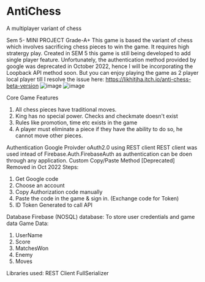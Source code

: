 # AntiChess
A multiplayer variant of chess 


Sem 5- MINI PROJECT Grade-A+ 
This game is based the variant of chess which involves sacrificing chess pieces to win the game. It requires high stratergy play. Created in SEM 5 this game is still being developed to add single player feature. Unfortunately, the authentication method provided by google was deprecated in October 2022, hence I will be incorporating the Loopback API method soon. But you can enjoy playing the game as 2 player local player till I resolve the issue here: 
https://likhitjha.itch.io/anti-chess-beta-version
![image](https://user-images.githubusercontent.com/99000436/208489627-bee7f3a9-ba3f-448d-865f-b70f3c63a074.png)
![image](https://user-images.githubusercontent.com/99000436/208489825-4097a3db-b73d-48cc-9b10-49425ca35e67.png)


Core Game Features
1) All chess pieces have traditional moves.
2) King has no special power. Checks and checkmate doesn't exist 
3) Rules like promotion, time etc exists in the game 
4) A player must eliminate a piece if they have the ability to do so, he cannot move other pieces. 


Authentication
Google Proivder oAuth2.0 using REST client
REST client was used intead of Firebase.Auth.FirebaseAuth as authentication can be doen through any application.
Custom Copy/Paste Method [Deprecated] Removed in Oct 2022
Steps: 
1) Get Google code
2) Choose an account
3) Copy Authorization code manually 
4) Paste the code in the game & sign in. (Exchange code for Token)
5) ID Token Generated to call API 

Database
Firebase (NOSQL) database: To store user credentials and game data 
Game Data:
1) UserName
2) Score
3) MatchesWon
4) Enemy
5) Moves

Libraries used:
REST Client
FullSerializer







